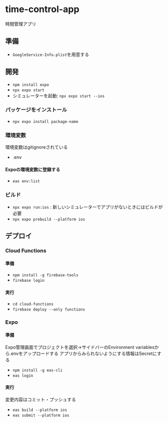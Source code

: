 # time-control-app
時間管理アプリ

## 準備
- `GoogleService-Info.plist`を用意する

## 開発
- `npm install expo`
- `npx expo start`
- シミュレーターを起動: `npx expo start --ios`

### パッケージをインストール
- `npx expo install package-name`

### 環境変数
環境変数はgitignoreされている
- .env

#### Expoの環境変数に登録する
- `eas env:list`

### ビルド
- `npx expo run:ios` : 新しいシミュレーターでアプリがないときにはビルドが必要
- `npx expo prebuild --platform ios`

## デプロイ

### Cloud Functions
#### 準備
- `npm install -g firebase-tools`
- `firebase login`

#### 実行
- `cd cloud-functions`
- `firebase deploy --only functions`

### Expo
#### 準備
Expo管理画面でプロジェクトを選択->サイドバーのEnvironment variablesから.envをアップロードする
アプリからみられないようにする情報はSecretにする

- `npm install -g eas-cli`
- `eas login`

#### 実行
変更内容はコミット・プッシュする
- `eas build --platform ios`
- `eas submit --platform ios`